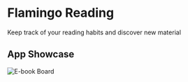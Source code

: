 # Flamingo Reading

Keep track of your reading habits and discover new material

## App Showcase
![E-book Board](https://user-images.githubusercontent.com/60574717/189483987-30709677-e89e-431d-8d2e-0e72393b4591.jpg)